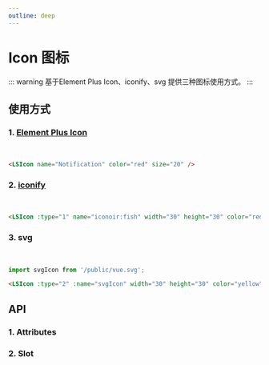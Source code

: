 ```yaml
---
outline: deep
---
```


# Icon 图标

::: warning 基于Element Plus Icon、iconify、svg 提供三种图标使用方式。
:::

## 使用方式

### 1. [Element Plus Icon](https://element-plus.org/zh-CN/component/icon.html)

<br />

<LSIcon name="Notification" color="red" size="20" />

```html
<LSIcon name="Notification" color="red" size="20" />
```

### 2. [iconify](https://icon-sets.iconify.design/?category=General)

<br />

<LSIcon :type="1" name="iconoir:fish" width="30" height="30" color="red" />

```html
<LSIcon :type="1" name="iconoir:fish" width="30" height="30" color="red" />
```

### 3. svg

<br />

<LSIcon :type="2" :name="svgIcon" width="30" height="30" color="yellow" />

```ts
import svgIcon from '/public/vue.svg';
```

```html
<LSIcon :type="2" :name="svgIcon" width="30" height="30" color="yellow" />
```

## API

### 1. Attributes

<ApiIntro :tableColumn="tableColumn" :tableData="tableData" />

### 2. Slot

<ApiIntro :tableColumn="tableSlotColumn" :tableData="tableData2" />

<script setup>
import svgIcon from '/public/vue.svg';
import { ref } from 'vue';
import { tableColumn, tableSlotColumn } from './constant'

const tableData = ref([
  {
    name: 'type',
    desc: '图标类型， 默认el-icon，1：iconify，2：svg',
    type: 'string / number',
    value: '-'
  },
  {
    name: 'name',
    desc: '图标名称',
    type: 'string / object',
    value: '-'
  },
  {
    name: 'color',
    desc: '图标颜色',
    type: 'string',
    value: '-'
  },
  {
    name: 'width',
    desc: '图标宽度，适用于iconify和svg',
    type: 'string / number',
    value: 16
  },
  {
    name: 'height',
    desc: '图标高度，适用于iconify和svg',
    type: 'string / number',
    value: 16
  },
  {
    name: 'size',
    desc: '图标大小，适用于el-icon',
    type: 'string / number',
    value: 16
  }
])

const tableData2 = ref([
  {
    name: 'default',
    desc: '添加默认插槽',
  }
])
</script>
